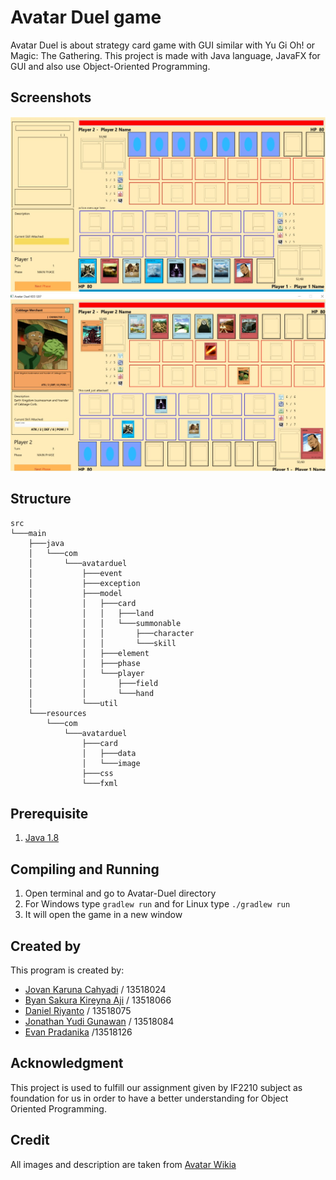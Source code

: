 # Avatar Duel game
Avatar Duel is about strategy card game with GUI similar with Yu Gi Oh! or Magic: The Gathering. This project is made with Java language, JavaFX for GUI and also use Object-Oriented Programming.

## Screenshots
<img src="docs/Begin.jpg"> 
<img src="docs/Ingame.jpg">

## Structure 
```
src
└───main
    ├───java
    │   └───com
    │       └───avatarduel
    │           ├───event
    │           ├───exception
    │           ├───model
    │           │   ├───card
    │           │   │   ├───land
    │           │   │   └───summonable
    │           │   │       ├───character
    │           │   │       └───skill
    │           │   ├───element
    │           │   ├───phase
    │           │   └───player
    │           │       ├───field
    │           │       └───hand
    │           └───util
    └───resources
        └───com
            └───avatarduel
                ├───card
                │   ├───data
                │   └───image
                ├───css
                └───fxml
```               
## Prerequisite
1. [Java 1.8](https://www.oracle.com/java/technologies/javase-jdk8-downloads.html)

## Compiling and Running
1. Open terminal and go to Avatar-Duel directory
1. For Windows type `gradlew run` and for Linux type `./gradlew run`
1. It will open the game in a new window

## Created by
This program is created by:
- [Jovan Karuna Cahyadi](https://github.com/JovanKaruna)    / 13518024
- [Byan Sakura Kireyna Aji](https://github.com/bsakura) / 13518066
- [Daniel Riyanto](https://github.com/Daniel-Ri)          / 13518075
- [Jonathan Yudi Gunawan](https://github.com/JonathanGun)   / 13518084
- [Evan Pradanika](https://github.com/DufanGratis)        /13518126

## Acknowledgment
This project is used to fulfill our assignment given by IF2210 subject as foundation for us in order to have a better understanding for Object Oriented Programming. 

## Credit
All images and description are taken from [Avatar Wikia](https://avatar.fandom.com/wiki/Avatar_Wiki)
